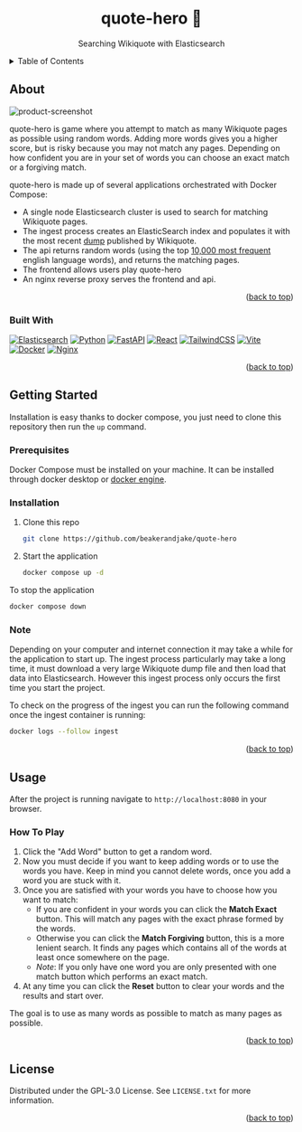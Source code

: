 <!-- adapted from: https://github.com/othneildrew/Best-README-Template -->
<a name="readme-top"></a>

<!-- PROJECT LOGO -->
<div align="center">
  <h1 align="center">quote-hero 💬</h1>
  <p align="center">Searching Wikiquote with Elasticsearch</p>
</div>

<!-- TABLE OF CONTENTS -->
<details>
  <summary>Table of Contents</summary>
  <ol>
    <li>
      <a href="#about">About</a>
      <ul>
        <li><a href="#built-with">Built With</a></li>
      </ul>
    </li>
    <li>
      <a href="#getting-started">Getting Started</a>
      <ul>
        <li><a href="#prerequisites">Prerequisites</a></li>
        <li><a href="#installation">Installation</a></li>
      </ul>
    </li>
    <li>
      <a href="#usage">Usage</a>
      <ul>
        <li><a href="#how-to-play">How To Play</a></li>
      </ul>
    </li>
    <li><a href="#license">License</a></li>
  </ol>
</details>

<!-- ABOUT THE PROJECT -->

## About

![product-screenshot]

quote-hero is game where you attempt to match as many Wikiquote pages as possible using random words. Adding more words gives you a higher score, but is risky because you may not match any pages. Depending on how confident you are in your set of words you can choose an exact match or a forgiving match.

quote-hero is made up of several applications orchestrated with Docker Compose:

- A single node Elasticsearch cluster is used to search for matching Wikiquote pages.
- The ingest process creates an ElasticSearch index and populates it with the most recent [dump][wikiquote-dump-url] published by Wikiquote.
- The api returns random words (using the top [10,000 most frequent][common-words-url] english language words), and returns the matching pages.
- The frontend allows users play quote-hero
- An nginx reverse proxy serves the frontend and api.

<p align="right">(<a href="#readme-top">back to top</a>)</p>

### Built With

[![Elasticsearch][Elasticsearch]][Elasticsearch-url]
[![Python][Python]][Python-url]
[![FastAPI][FastAPI]][FastAPI-url]
[![React][React]][React-url]
[![TailwindCSS][TailwindCSS]][TailwindCSS-url]
[![Vite][Vite]][Vite-url]
[![Docker][Docker]][Docker-url]
[![Nginx][Nginx]][Nginx-url]

<p align="right">(<a href="#readme-top">back to top</a>)</p>

<!-- GETTING STARTED -->

## Getting Started

Installation is easy thanks to docker compose, you just need to clone this repository then run the `up` command.

### Prerequisites

Docker Compose must be installed on your machine. It can be installed through docker desktop or [docker engine][install-docker-url]. 

### Installation

1. Clone this repo
   ```sh
   git clone https://github.com/beakerandjake/quote-hero
   ```
2. Start the application
   ```sh
   docker compose up -d
   ```

To stop the application
   ```sh
   docker compose down
   ```

### Note

Depending on your computer and internet connection it may take a while for the application to start up. The ingest process particularly may take a long time, it must download a very large Wikiquote dump file and then load that data into Elasticsearch. However this ingest process only occurs the first time you start the project. 

To check on the progress of the ingest you can run the following command once the ingest container is running:

```sh
docker logs --follow ingest
```

<p align="right">(<a href="#readme-top">back to top</a>)</p>

<!-- USAGE EXAMPLES -->

## Usage

After the project is running navigate to `http://localhost:8080` in your browser. 

### How To Play

 1. Click the "Add Word" button to get a random word. 
 2. Now you must decide if you want to keep adding words or to use the words you have. Keep in mind you cannot delete words, once you add a word you are stuck with it.
 3. Once you are satisfied with your words you have to choose how you want to match:
    - If you are confident in your words you can click the **Match Exact** button. This will match any pages with the exact phrase formed by the words.
    - Otherwise you can click the **Match Forgiving** button, this is a more lenient search. It finds any pages which contains all of the words at least once somewhere on the page.
    - _Note_: If you only have one word you are only presented with one match button which performs an exact match. 
4. At any time you can click the **Reset** button to clear your words and the results and start over.

The goal is to use as many words as possible to match as many pages as possible.

<p align="right">(<a href="#readme-top">back to top</a>)</p>

<!-- LICENSE -->
## License

Distributed under the GPL-3.0 License. See `LICENSE.txt` for more information.

<p align="right">(<a href="#readme-top">back to top</a>)</p>



<!-- MARKDOWN LINKS & IMAGES -->
<!-- https://www.markdownguide.org/basic-syntax/#reference-style-links -->

[product-screenshot]: https://github.com/beakerandjake/quote-hero/assets/1727349/413ffae3-071f-455d-9089-e001d61aa2ce
[Nginx]: https://img.shields.io/badge/nginx-%23009639.svg?style=for-the-badge&logo=nginx&logoColor=white
[Nginx-url]: https://nginx.org
[Docker]: https://img.shields.io/badge/docker-%230db7ed.svg?style=for-the-badge&logo=docker&logoColor=white
[Docker-url]: https://www.docker.com/
[Vite]: https://img.shields.io/badge/vite-%23646CFF.svg?style=for-the-badge&logo=vite&logoColor=white
[Vite-url]: https://vitejs.dev/
[React]: https://img.shields.io/badge/React-20232A?style=for-the-badge&logo=react&logoColor=61DAFB
[React-url]: https://react.dev/
[TailwindCSS]: https://img.shields.io/badge/Tailwind_CSS-38B2AC?style=for-the-badge&logo=tailwind-css&logoColor=white
[TailwindCSS-url]: https://tailwindcss.com/
[Python]: https://img.shields.io/badge/python-3670A0?style=for-the-badge&logo=python&logoColor=ffdd54
[Python-url]: https://www.python.org/
[FastAPI]: https://img.shields.io/badge/FastAPI-005571?style=for-the-badge&logo=fastapi
[FastAPI-url]: https://fastapi.tiangolo.com/
[ElasticSearch]: https://img.shields.io/badge/-ElasticSearch-005571?style=for-the-badge&logo=elasticsearch
[ElasticSearch-url]: https://www.elastic.co/elasticsearch
[install-docker-url]: https://docs.docker.com/engine/install/
[common-words-url]: https://github.com/first20hours/google-10000-english 
[wikiquote-dump-url]: https://dumps.wikimedia.org/
